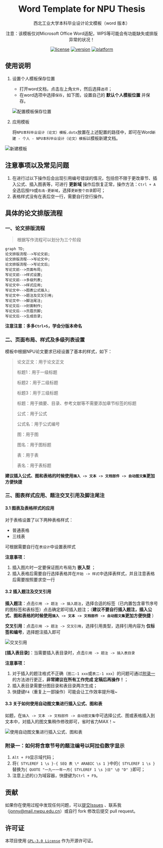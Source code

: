 <div align="center">

# Word Template for NPU Thesis

西北工业大学本科毕业设计论文模板（word 版本）

注意：该模板仅对Microsoft Office Word适配，WPS等可能会有功能缺失或排版异常的状况！

[![license](https://img.shields.io/github/license/Sirius0v0/word-template-for-NPU-thesis)](https://choosealicense.com/licenses/gpl-3.0/)
[![version](https://img.shields.io/badge/version-v1.0-brightgreen)](https://github.com/Sirius0v0/word-template-for-NPU-thesis)
[![platform](https://img.shields.io/badge/Word-Document-blue)](https://www.microsoft.com/zh-cn/microsoft-365/microsoft-office)

</div>

## 使用说明

1. 设置个人模板保存位置

   + 打开word文档，点击左上角`文件`，然后选择`选项`；
   + 在word选项中选择`保存`，如下图，设置自己的 **默认个人模板位置** 并保存。

   ![配置模板保存位置](https://cdn.jsdelivr.net/gh/Sirius0v0/image_store/blog/20220505225030.png)

2. 应用模板

   将`NPU本科毕业设计（论文）模板.dotx`放置在上述配置的路径中，即可在Word`新建 - 个人 - NPU本科毕业设计（论文）模板`以模板新建文档。

![新建模板](https://cdn.jsdelivr.net/gh/Sirius0v0/image_store/blog/20220312010200.png)

## 注意事项以及常见问题

1. 在进行过以下操作后会出现引用编号错误的情况，包括但不限于更改章节、插入公式、插入图表等，可进行 **更新域** 操作后恢复正常，操作方法：`Ctrl + A`全选后按`F9`或`右击-更新域`，选择`更新整个目录`即可；
2. 表格样式没有在表后空一行，需要自行空行操作。

## 具体的论文排版流程

### 一、论文排版流程

> 根据写作流程可以划分为三个阶段

```mermaid
graph TD;
论文排版流程-->写论文前;
论文排版流程-->写论文中;
论文排版流程-->写论文后;
写论文前-->页面布局;
写论文前-->样式设置;
写论文前-->多级列表;
写论文中-->样式应用;
写论文中-->图表公式插入;
写论文中-->题注及交叉引用;
写论文中-->脚注尾注;
写论文后-->封面制作;
写论文后-->页眉页脚;
写论文后-->生成目录;
```

**注意注意：多多`Ctrl+S`，学会分版本命名** 

### 二、页面布局、样式及多级列表设置

模板中根据NPU论文要求已经设置了基本的样式，如下：

> 论文正文：用于论文正文
>
> 标题1：用于一级标题
>
> 标题2：用于二级标题
>
> 标题3：用于三级标题
>
> 标题：用于摘要、目录、参考文献等不需要添加章节标签的标题
>
> 公式：用于公式
>
> 公式名：用于公式编号
>
> 图：用于图
>
> 图名：用于图标题
>
> 表：用于表
>
> 表名：用于表标题

**建议插入公式、图和表格的时候使用`插入 -> 文本 -> 文档部件 -> 自动图文集`更加方便快捷** 

### 三、图表样式应用、题注交叉引用及脚注尾注

#### 3.1 图表及表格样式的应用

对于表格设置了以下两种表格样式：

+ 普通表格
+ 三线表

可根据需要自行在`表设计`中设置表样式



**注意事项：**

1. 插入图片时一定要保证图片布局为 **嵌入型** ；
2. 插入表格后需要自行选择表格并在`开始 -> 样式`中选择表样式，并且注意表格后需要按照要求空一行

#### 3.2 插入题注及交叉引用

**插入题注**：点击`引用 -> 题注 -> 插入题注`，选择合适的标签（已内置包含章节序号的图标签和表标签）点击确定即可插入题注；（**建议不要自行插入题注，插入公式、图和表格的时候使用`插入 -> 文本 -> 文档部件 -> 自动图文集`更加方便快捷** ）

**交叉引用**：点击`引用 -> 题注 -> 交叉引用`，选择引用类型，选择引用内容为 **仅标签和编号**，选择题注插入即可

![交叉引用](https://cdn.jsdelivr.net/gh/Sirius0v0/image_store/blog/20220311202153.png)

**[插入表目录]**：当需要插入表目录时，点击`引用 -> 题注 -> 插入表目录`



**注意事项：**

1. 对于插入的题注格式不正确（`图二-1 xxx`或`表二-1 xxx`）的问题可通过[附录一](#附录一：如何将含章节号的题注编号以阿拉伯数字显示)的方法进行更正，**非常建议在所有工作完成 定稿后再操作！**；
2. 插入表目录需要分图目录和表目录两次生成；
3. 快捷键`F4`（重复上一部操作）可能会让工作效率提升哦~

#### 3.3 关于如何使用自动图文集进行插入公式、图和表

如题，在`插入 -> 文本 -> 文档部件 -> 自动图文集`中可选择公式、图或表格插入到文本中，对插入的图文集稍作修改即可，省时省力MAX！~

![使用自动图文集进行插入公式、图和表](https://cdn.jsdelivr.net/gh/Sirius0v0/image_store/blog/20220505231831.png)

### 附录一：如何将含章节号的题注编号以阿拉伯数字显示

1. `Alt + F9`显示域代码；
2. 将`{ STYLEREF 1 \s }-{ SEQ 表 \* ARABIC \s 1 }`中的`{ STYLEREF 1 \s }`替换为`{ QUOTE "一九一一年一月{ STYLEREF 1 \s }日" \@ "D" }`即可；
3. 注意上述的`{}`为域容器，快捷键为`Ctrl + F9`。

## 贡献

如果你在使用过程中发现任何问题，可以[提交Issues](https://github.com/Sirius0v0/word-template-for-NPU-thesis/issues) 、联系我（jonny@mail.nwpu.edu.cn）或自行 fork 修改后提交 pull request。

## 许可证

本项目使用 [`GPL-3.0 License`](https://choosealicense.com/licenses/gpl-3.0/) 作为开源许可证。
